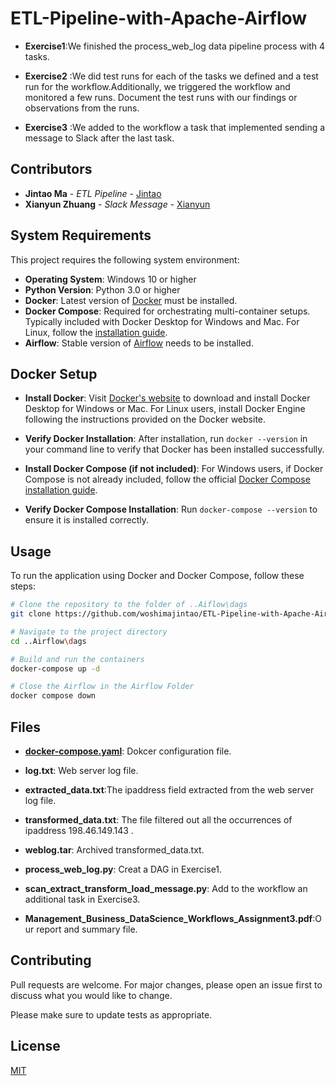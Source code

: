 # ETL-Pipeline-with-Apache-Airflow
- **Exercise1**:We finished the process_web_log data pipeline process with 4 tasks.

- **Exercise2** :We did test runs for each of the tasks we defined and a test run for the workflow.Additionally, we triggered the workflow and monitored a few runs. Document the test runs with our findings or observations from the runs.

- **Exercise3** :We added to the workflow a task that implemented sending a message to Slack after the last task.

## Contributors

- **Jintao Ma** - *ETL Pipeline* - [Jintao](https://github.com/woshimajintao)
- **Xianyun Zhuang** - *Slack Message* - [Xianyun](https://github.com/zhuangxianyun)

## System Requirements

This project requires the following system environment:
- **Operating System**: Windows 10 or higher
- **Python Version**: Python 3.0 or higher
- **Docker**: Latest version of [Docker](https://www.docker.com/products/docker-desktop) must be installed.
- **Docker Compose**: Required for orchestrating multi-container setups. Typically included with Docker Desktop for Windows and Mac. For Linux, follow the [installation guide](https://docs.docker.com/compose/install/).
- **Airflow**: Stable version of [Airflow](https://airflow.apache.org/docs/apache-airflow/2.7.3/docker-compose.yaml) needs to be installed.

## Docker Setup

- **Install Docker**: Visit [Docker's website](https://www.docker.com/products/docker-desktop) to download and install Docker Desktop for Windows or Mac. For Linux users, install Docker Engine following the instructions provided on the Docker website.

- **Verify Docker Installation**: After installation, run `docker --version` in your command line to verify that Docker has been installed successfully.

- **Install Docker Compose (if not included)**: For Windows users, if Docker Compose is not already included, follow the official [Docker Compose installation guide](https://docs.docker.com/compose/install/).

- **Verify Docker Compose Installation**: Run `docker-compose --version` to ensure it is installed correctly.


## Usage
To run the application using Docker and Docker Compose, follow these steps:


```bash
# Clone the repository to the folder of ..Aiflow\dags
git clone https://github.com/woshimajintao/ETL-Pipeline-with-Apache-Airflow.git specific_folder_Airflow\dags

# Navigate to the project directory
cd ..Airflow\dags

# Build and run the containers
docker-compose up -d

# Close the Airflow in the Airflow Folder
docker compose down
```
## Files

- **[docker-compose.yaml](https://github.com/woshimajintao/ETL-Pipeline-with-Apache-Airflow/blob/main/docker-compose.yaml)**: Dokcer configuration file.

- **log.txt**: Web server log file.

- **extracted_data.txt**:The ipaddress field extracted from the web server log file.

- **transformed_data.txt**: The file filtered out all the occurrences of ipaddress 198.46.149.143 .

- **weblog.tar**: Archived transformed_data.txt.

- **process_web_log.py**: Creat a DAG in Exercise1.

- **scan_extract_transform_load_message.py**: Add to the workflow an additional task in Exercise3.

- **Management_Business_DataScience_Workflows_Assignment3.pdf**:Our report and summary file.

## Contributing

Pull requests are welcome. For major changes, please open an issue first
to discuss what you would like to change.

Please make sure to update tests as appropriate.

## License

[MIT](https://choosealicense.com/licenses/mit/)
